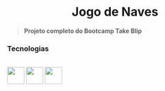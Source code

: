 <h1 align="center"> Jogo de Naves </h1>

 > <b>Projeto completo do Bootcamp Take Blip</b>

### Tecnologias

<div style="display: inline_block"><br>
    <img align="center" alt="" height="40" width="40" src="https://cdn-icons-png.flaticon.com/512/5968/5968267.png">
    <img align="center" alt="" height="40" width="40" src="https://cdn-icons-png.flaticon.com/512/5968/5968242.png">
    <img align="center" alt="" height="40" width="40" src="https://cdn-icons-png.flaticon.com/512/1199/1199124.png">
</div>
